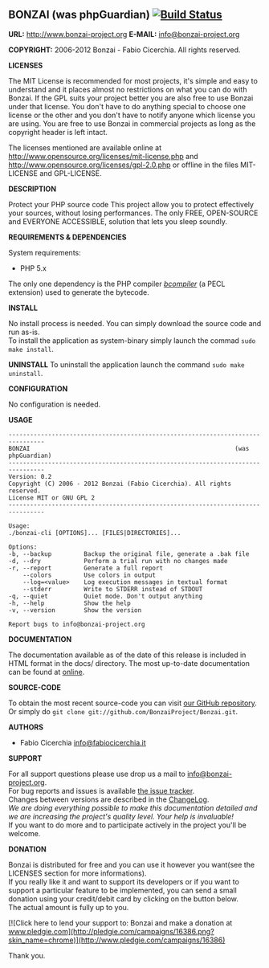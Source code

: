 ## BONZAI (was phpGuardian) [![Build Status](https://secure.travis-ci.org/BonzaiProject/Bonzai.png)](http://travis-ci.org/BonzaiProject/Bonzai)

**URL:** <http://www.bonzai-project.org>
**E-MAIL:** <info@bonzai-project.org>

**COPYRIGHT:** 2006-2012 Bonzai - Fabio Cicerchia. All rights reserved.

**LICENSES**

The MIT License is recommended for most projects, it's simple and
easy to understand  and it places  almost no restrictions on what
you can do with Bonzai.
If the GPL  suits your project  better you are  also free to  use
Bonzai under that license.
You don't have  to do anything  special to choose  one license or
the other  and you don't have to notify  anyone which license you
are using.  You are free  to use Bonzai in commercial projects as
long as the copyright header is left intact.

The licenses mentioned are available online at
http://www.opensource.org/licenses/mit-license.php and
http://www.opensource.org/licenses/gpl-2.0.php
or offline in the files MIT-LICENSE and GPL-LICENSE.

**DESCRIPTION**

Protect your PHP source code
This project allow you to protect effectively your sources, without losing
performances. The only FREE, OPEN-SOURCE and EVERYONE ACCESSIBLE, solution
that lets you sleep soundly.

**REQUIREMENTS & DEPENDENCIES**

System requirements:

* PHP 5.x

The only one dependency is the PHP compiler
[_bcompiler_](http://pecl.php.net/package/bcompiler) (a PECL extension) used to
generate the bytecode.

**INSTALL**

No install process is needed. You can simply download the source code and run
as-is.  
To install the application as system-binary simply launch the commad `sudo make install`.

**UNINSTALL**
To uninstall the application launch the command `sudo make uninstall`.

**CONFIGURATION**

No configuration is needed.

**USAGE**

```
--------------------------------------------------------------------------------
BONZAI                                                         (was phpGuardian)
--------------------------------------------------------------------------------
Version: 0.2
Copyright (C) 2006 - 2012 Bonzai (Fabio Cicerchia). All rights reserved.
License MIT or GNU GPL 2
--------------------------------------------------------------------------------

Usage:
./bonzai-cli [OPTIONS]... [FILES|DIRECTORIES]...

Options:
-b, --backup         Backup the original file, generate a .bak file
-d, --dry            Perform a trial run with no changes made
-r, --report         Generate a full report
    --colors         Use colors in output
    --log=<value>    Log execution messages in textual format
    --stderr         Write to STDERR instead of STDOUT
-q, --quiet          Quiet mode. Don't output anything
-h, --help           Show the help
-v, --version        Show the version

Report bugs to info@bonzai-project.org
```

**DOCUMENTATION**

The documentation available as of the date of this release is included in HTML
format in the docs/ directory. The most up-to-date documentation can be found at
[online](http://docs.bonzai-project.org).

**SOURCE-CODE**

To obtain the most recent source-code you can visit
[our GitHub repository](https://github.com/BonzaiProject/Bonzai).
Or simply do `git clone git://github.com/BonzaiProject/Bonzai.git`.

**AUTHORS**

* Fabio Cicerchia <info@fabiocicerchia.it>

**SUPPORT**

For all support questions please use drop us a mail to info@bonzai-project.org.  
For bug reports and issues is available
[the issue tracker](https://github.com/BonzaiProject/Bonzai/issues).  
Changes between versions are described in the
[ChangeLog](https://github.com/BonzaiProject/Bonzai/blob/master/CHANGELOG).  
*We are doing everything possible to make this documentation detailed and we are increasing the project's
quality level. Your help is invaluable!*  
If you want to do more and to participate actively in the project you'll be welcome.

**DONATION**

Bonzai is distributed for free and you can use it however you want(see the
LICENSES section for more informations).  
If you really like it and want to support its developers or if you want to
support a particular feature to be implemented, you can send a small donation
using your credit/debit card by clicking on the button below.  
The actual amount is fully up to you.

[![Click here to lend your support to: Bonzai and make a donation at www.pledgie.com](http://pledgie.com/campaigns/16386.png?skin_name=chrome)](http://www.pledgie.com/campaigns/16386)

Thank you.
